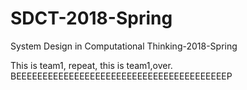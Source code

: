 # SDCT-2018-Spring
System Design in Computational Thinking-2018-Spring

This is team1, repeat, this is team1,over.
BEEEEEEEEEEEEEEEEEEEEEEEEEEEEEEEEEEEEEEEEP
